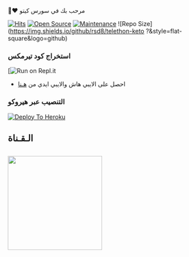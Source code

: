 🧸♥ مرحب بك في سورس كيتو

[![Hits](https://hits.seeyoufarm.com/api/count/incr/badge.svg?url=https%3A%2F%2Fgithub.com%2Fa_bdui62-AR%2FJM-THON&count_bg=%2379C83D&title_bg=%23555555&icon=&icon_color=%23E7E7E7&title=hits&edge_flat=false)](https://github.com/abduiop/JMTHON-PACK)
[![Open Source](https://badges.frapsoft.com/os/v2/open-source.png?v=103)](https://github.com/ellerbrock/open-source-badges/)
[![Maintenance](https://img.shields.io/badge/Maintained%3F-yes-green?&style=flat-square)](https://GitHub.com/a_bdui62-AR/JM-THON/graphs/commit-activity) 
![Repo Size](https://img.shields.io/github/rsd8/telethon-keto ?&style=flat-square&logo=github)


### استخراج كود تيرمكس  ##
[![Run on Repl.it](https://replit.com/@OmarAhmed148/SORSE-KETO-swrs-kytw-2?v=1)
- احصل على الايبي هاش والايبي ايدي من  [هـنا](https://my.telegram.org/)    

### التنصيب عبر هيروكو ##
[![Deploy To Heroku](https://www.herokucdn.com/deploy/button.svg)](https://dashboard.heroku.com/new?template=https://github.com/abduiop/JMTHON-PACK)

## الـقـناة ##
   <a href="https://t.me/iOm3y"><img src="https://img.shields.io/badge/Source%20Dev%3F-here-inactive?&style=plastic?&logo=telegram" width=220px></a></p>
 - 
